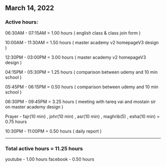 ## March 14, 2022
### Active hours:

06:30AM - 07:15AM     = 1.00 hours ( english class & class join form )

10:00AM - 11:30AM     = 1.50 hours ( master academy v2 homepageV3 design  )

12:30PM - 03:00PM     = 3.00 hours ( master academy v2 homepageV3 design )

04:15PM - 05:30PM     = 1.25 hours ( comparison between udemy and 10 min school )

05:45PM - 06:15PM     = 0.50 hours ( comparison between udemy and 10 min school )

06:30PM - 09:45PM     = 3.25 hours ( meeting with tareq vai and mostain sir on master academy design )

Prayer - fajr(10 min) , johr(10 min) , asr(10 min) , maghrib(5) , esha(10 min)   = 0.75 hours

10:30PM - 11:00PM     = 0.50 hours ( daily report )

----------------------------------------

### Total active hours = 11.25 hours

youtube - 1.00 hours
facebook - 0.50 hours

